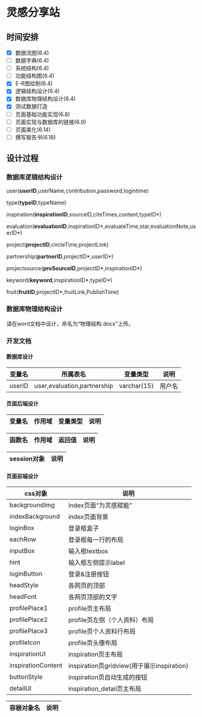 # 灵感分享站
## 时间安排
- [x] 数据流图(6.4)
- [ ] 数据字典(6.4)
- [ ] 系统结构(6.4)
- [ ] 功能结构图(6.4)
- [x] E-R图绘制(6.4)
- [x] 逻辑结构设计(6.4)
- [x] 数据库物理结构设计(6.4)
- [x] 测试数据打造
- [ ] 页面基础功能实现(6.8)
- [ ] 页面实现与数据库的链接(6.9)
- [ ] 页面美化(6.14)
- [ ] 撰写报告书(6.18)
## 设计过程
### 数据库逻辑结构设计
user(**userID**,userName,contribution,password,logintime)

type(**typeID**,typeName)

inspiration(**inspirationID**,sourceID,citeTimes,content,typeID\*)

evaluation(**evaluationID**,inspirationID\*,evaluateTime,star,evaluationNote,userID*)

project(**projectID**,circleTime,projectLink)

partnership(**partnerID**,projectID\*,userID\*)

projectsource(**proSourceID**,projectID\*,inspirationID\*)

keyword(**keyword**,inspirationID\*,typeID\*)

fruit(**fruitID**,projectID\*,fruitLink,PublishTime)

### 数据库物理结构设计

请在word文档中设计，命名为“物理结构.docx”上传。

### 开发文档

#### 数据库设计
|变量名|所属表名|变量类型|说明|
|---|---|---|---|
|userID|user,evaluation,partnership|varchar(15)|用户名|

#### 页面后端设计
|变量名|作用域|变量类型|说明|
|---|---|---|---|

|函数名|作用域|返回值|说明|
|---|---|---|---|

|session对象|说明|
|---|---|

#### 页面前端设计
|css对象|说明|
|---|---|
|backgroundImg|index页面“为灵感赋能”|
|indexBackground|index页面背景|
|loginBox|登录框盒子|
|eachRow|登录框每一行的布局|
|inputBox|输入框textbox|
|hint|输入框左侧提示label|
|loginButton|登录&注册按钮|
|headStyle|各网页的顶部|
|headFont|各网页顶部的文字|
|profilePlace1|profile页主布局|
|profilePlace2|profile页左侧（个人资料）布局|
|profilePlace3|profile页个人资料行布局|
|profileIcon|profile页头像布局|
|inspirationUI|inspiration页主布局|
|inspirationContent|inspiration页gridview(用于展示inspiration)|
|buttonStyle|inspiration页自动生成的按钮|
|detailUI|inspiration_detail页主布局|

|容器对象名|说明|
|---|---|

